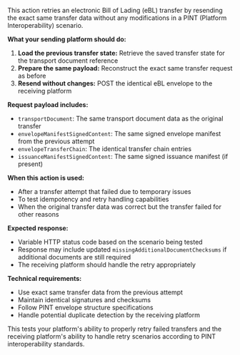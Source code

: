 This action retries an electronic Bill of Lading (eBL) transfer by resending the exact same transfer data without any
modifications in a PINT (Platform Interoperability) scenario.

**What your sending platform should do:**

1. **Load the previous transfer state:** Retrieve the saved transfer state for the transport document reference
2. **Prepare the same payload:** Reconstruct the exact same transfer request as before
3. **Resend without changes:** POST the identical eBL envelope to the receiving platform

**Request payload includes:**

- `transportDocument`: The same transport document data as the original transfer
- `envelopeManifestSignedContent`: The same signed envelope manifest from the previous attempt
- `envelopeTransferChain`: The identical transfer chain entries
- `issuanceManifestSignedContent`: The same signed issuance manifest (if present)

**When this action is used:**

- After a transfer attempt that failed due to temporary issues
- To test idempotency and retry handling capabilities
- When the original transfer data was correct but the transfer failed for other reasons

**Expected response:**

- Variable HTTP status code based on the scenario being tested
- Response may include updated `missingAdditionalDocumentChecksums` if additional documents are still required
- The receiving platform should handle the retry appropriately

**Technical requirements:**

- Use exact same transfer data from the previous attempt
- Maintain identical signatures and checksums
- Follow PINT envelope structure specifications
- Handle potential duplicate detection by the receiving platform

This tests your platform's ability to properly retry failed transfers and the receiving platform's ability to handle
retry scenarios according to PINT interoperability standards.